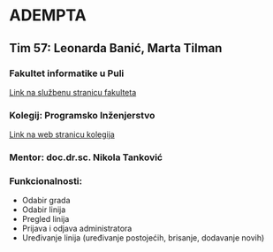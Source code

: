 # ADEMPTA
## Tim 57: Leonarda Banić, Marta Tilman

### Fakultet informatike u Puli
[Link na službenu stranicu fakulteta](https://fipu.unipu.hr/)
### Kolegij: Programsko Inženjerstvo
[Link na web stranicu kolegija](ntankovic.unipu.hr/pi)
### Mentor: doc.dr.sc. Nikola Tanković   

### Funkcionalnosti: 
- Odabir grada
- Odabir linija
- Pregled linija
- Prijava i odjava administratora
- Uređivanje linija (uređivanje postojećih, brisanje, dodavanje novih)

